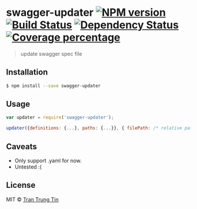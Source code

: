 # swagger-updater [![NPM version][npm-image]][npm-url] [![Build Status][travis-image]][travis-url] [![Dependency Status][daviddm-image]][daviddm-url] [![Coverage percentage][coveralls-image]][coveralls-url]
> update swagger spec file

## Installation

```sh
$ npm install --save swagger-updater
```

## Usage

```js
var updater = require('swagger-updater');

updater({definitions: {...}, paths: {...}}, { filePath: /* relative path to swagger file, defualt to './api/swagger/swagger.yaml' */});
```

## Caveats
- Only support .yaml for now.
- Untested :(

## License

MIT © [Tran Trung Tin]()


[npm-image]: https://badge.fury.io/js/swagger-updater.svg
[npm-url]: https://npmjs.org/package/swagger-updater
[travis-image]: https://travis-ci.org/trungtin/swagger-updater.svg?branch=master
[travis-url]: https://travis-ci.org/trungtin/swagger-updater
[daviddm-image]: https://david-dm.org/trungtin/swagger-updater.svg?theme=shields.io
[daviddm-url]: https://david-dm.org/trungtin/swagger-updater
[coveralls-image]: https://coveralls.io/repos/trungtin/swagger-updater/badge.svg
[coveralls-url]: https://coveralls.io/r/trungtin/swagger-updater
